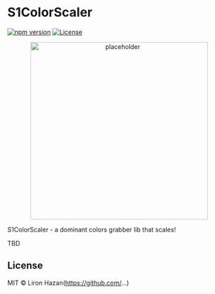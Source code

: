 # S1ColorScaler

[![npm version](https://d25lcipzij17d.cloudfront.net/badge.svg?id=js&type=6&v=0.1.0&x2=0)](https://www.npmjs.com/package/@sentinel-one/s1-lottie)
[![License](https://img.shields.io/badge/License-MIT-green.svg)](https://github.com/Sentinel-One/lottie/blob/master/LICENSE)

<p align="center">
  <img width="400" alt="placeholder" src="https://github.com/Sentinel-One/s1-color-scaler/blob/master/t_logo.png" />
</p>

S1ColorScaler - a dominant colors grabber lib that scales!

TBD 

## License

MIT &copy; Liron Hazan(https://github.com/...)

